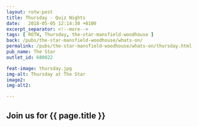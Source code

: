 ```yaml
---
layout: rotw-post
title: Thursday - Quiz Nights
date:   2018-05-05 12:14:30 +0100
excerpt_separator: <!--more-->
tags: [ ROTW, Thursday, the-star-mansfield-woodhouse ]
back: /pubs/the-star-mansfield-woodhouse/whats-on/
permalink: /pubs/the-star-mansfield-woodhouse/whats-on/thursday.html
pub_name: The Star
outlet_id: 680022

feat-image: thursday.jpg
img-alt: Thursday at The Star
image2:
img-alt2:

---
```


<h2>Join us for {{ page.title }}</h2>



